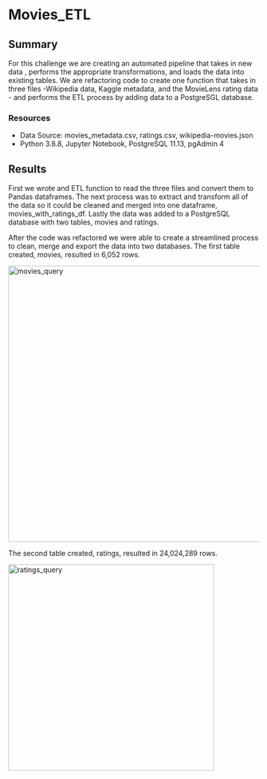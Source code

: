 # Movies_ETL

## Summary
For this challenge we are creating an automated pipeline that takes in new data , performs the appropriate transformations, and loads the data into existing tables.
We are refactoring code to create one function that takes in three files -Wikipedia data, Kaggle metadata, and the MovieLens rating data - and performs the ETL process by adding data to a PostgreSGL database.

### Resources 
- Data Source: movies_metadata.csv, ratings.csv, wikipedia-movies.json
- Python 3.8.8, Jupyter Notebook, PostgreSQL 11.13, pgAdmin 4

## Results
First we wrote and ETL function to read the three files and convert them to Pandas dataframes. The next process was to extract and transform all of the  data so it could be cleaned and merged into one dataframe, movies_with_ratings_df. Lastly the data was added to a PostgreSQL database with two tables, movies and ratings.  

After the code was refactored we were able to create a streamlined process to clean, merge and export the data into two databases.
The first table created, movies, resulted in 6,052 rows.

<img width="553" alt="movies_query" src="https://user-images.githubusercontent.com/89098766/139540919-ee14a6a7-9113-44f7-9ca3-5de74e5fe3d1.png">

The second table created, ratings, resulted in 24,024,289 rows.

<img width="413" alt="ratings_query" src="https://user-images.githubusercontent.com/89098766/139540946-5a784102-2374-419a-86d4-dfa722eff5db.png">
